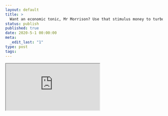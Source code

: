 ```yaml
---
layout: default
title: >
  Want an economic tonic, Mr Morrison? Use that stimulus money to turbocharge renewables
status: publish
published: true
date: 2020-5-1 00:00:00
meta:
  _edit_last: "1"
type: post
tags:
---
```

<div  id="qrcode"></div>
<div>
<iframe src="https://researchers.mq.edu.au/en/publications/want-an-economic-tonic-mr-morrison-use-that-stimulus-money-to-tur">
</iframe>
</div>

<script type="text/javascript" src="/js/qr/qrcode.js"></script>
<script type="text/javascript">
new QRCode(document.getElementById("qrcode"), "https://researchers.mq.edu.au/en/publications/want-an-economic-tonic-mr-morrison-use-that-stimulus-money-to-tur");
</script>
        
